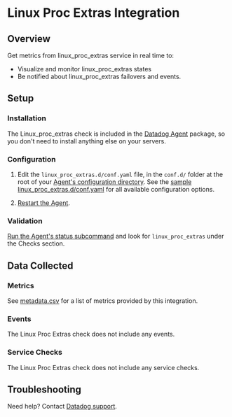# Linux Proc Extras Integration

## Overview

Get metrics from linux_proc_extras service in real time to:

- Visualize and monitor linux_proc_extras states
- Be notified about linux_proc_extras failovers and events.

## Setup

### Installation

The Linux_proc_extras check is included in the [Datadog Agent][1] package, so you don't need to install anything else on your servers.

### Configuration

1. Edit the `linux_proc_extras.d/conf.yaml` file, in the `conf.d/` folder at the root of your [Agent's configuration directory][2]. See the [sample linux_proc_extras.d/conf.yaml][3] for all available configuration options.

2. [Restart the Agent][4].

### Validation

[Run the Agent's status subcommand][5] and look for `linux_proc_extras` under the Checks section.

## Data Collected

### Metrics

See [metadata.csv][6] for a list of metrics provided by this integration.

### Events

The Linux Proc Extras check does not include any events.

### Service Checks

The Linux Proc Extras check does not include any service checks.

## Troubleshooting

Need help? Contact [Datadog support][7].

[1]: https://app.datadoghq.com/account/settings/agent/latest
[2]: https://docs.datadoghq.com/agent/guide/agent-configuration-files/#agent-configuration-directory
[3]: https://github.com/DataDog/integrations-core/blob/master/linux_proc_extras/datadog_checks/linux_proc_extras/data/conf.yaml.example
[4]: https://docs.datadoghq.com/agent/guide/agent-commands/#start-stop-and-restart-the-agent
[5]: https://docs.datadoghq.com/agent/guide/agent-commands/#agent-status-and-information
[6]: https://github.com/DataDog/integrations-core/blob/master/linux_proc_extras/metadata.csv
[7]: https://docs.datadoghq.com/help/
